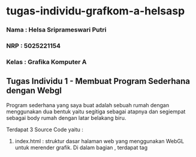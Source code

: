 ﻿# tugas-individu-grafkom-a-helsasp

### Nama : Helsa Sriprameswari Putri <br>
### NRP : 5025221154 <br>
### Kelas : Grafika Komputer A <br>

## Tugas Individu 1 - Membuat Program Sederhana dengan Webgl

Program sederhana yang saya buat adalah sebuah rumah dengan menggunakan dua bentuk yaitu segitiga sebagai atapnya dan segiempat sebagai body rumah dengan latar belakang biru.

Terdapat 3 Source Code yaitu : 

1. index.html : struktur dasar halaman web yang menggunakan WebGL untuk merender grafik.  Di dalam bagian <head>, terdapat tag <title> untuk memberikan judul pada halaman dan tag <link> untuk menyertakan file CSS yang berfungsi untuk styling. Pada bagian <body>, terdapat elemen <canvas> dengan id webgl-canvas yang akan digunakan oleh WebGL untuk menggambar grafik. Tag <script> menyertakan file JavaScript eksternal yang mengandung kode untuk merender grafik menggunakan WebGL.
2. style.css : mengatur elemen body dan html agar tidak memiliki margin atau padding, serta mengatur overflow sehingga tidak ada scrollbar yang muncul.
3. scri[t.js : terdapat fungsi main()  untuk menginisialisasi WebGL dan merender sebuah gambar rumah sederhana pada kanvas HTML. Fungsi ini mulai dengan mendapatkan konteks WebGL dari elemen kanvas. Selanjutnya, dua shader (vertex dan fragment) didefinisikan dalam bentuk sumber kode GLSL, dan fungsi createShader dan createProgram digunakan untuk mengkompilasi dan menghubungkan shader-shader tersebut ke dalam program WebGL. Posisi dan warna vertiks untuk atap (segitiga) dan badan rumah (persegi panjang) ditentukan dalam buffer dan diikat ke atribut shader yang sesuai.

### Hasil Program 
![Screenshot 2024-08-30 204742](https://github.com/user-attachments/assets/5a2d81c0-0c0a-471d-b7ad-fe561cce8d93)



